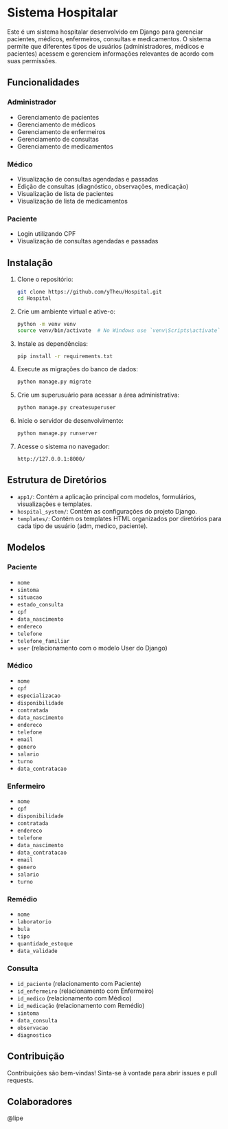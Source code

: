 # Sistema Hospitalar

Este é um sistema hospitalar desenvolvido em Django para gerenciar pacientes, médicos, enfermeiros, consultas e medicamentos. O sistema permite que diferentes tipos de usuários (administradores, médicos e pacientes) acessem e gerenciem informações relevantes de acordo com suas permissões.


## Funcionalidades

### Administrador
- Gerenciamento de pacientes
- Gerenciamento de médicos
- Gerenciamento de enfermeiros
- Gerenciamento de consultas
- Gerenciamento de medicamentos

### Médico
- Visualização de consultas agendadas e passadas
- Edição de consultas (diagnóstico, observações, medicação)
- Visualização de lista de pacientes
- Visualização de lista de medicamentos

### Paciente
- Login utilizando CPF
- Visualização de consultas agendadas e passadas

## Instalação

1. Clone o repositório:
    ```sh
    git clone https://github.com/yTheu/Hospital.git
    cd Hospital
    ```

2. Crie um ambiente virtual e ative-o:
    ```sh
    python -m venv venv
    source venv/bin/activate  # No Windows use `venv\Scripts\activate`
    ```

3. Instale as dependências:
    ```sh
    pip install -r requirements.txt
    ```

4. Execute as migrações do banco de dados:
    ```sh
    python manage.py migrate
    ```

5. Crie um superusuário para acessar a área administrativa:
    ```sh
    python manage.py createsuperuser
    ```

6. Inicie o servidor de desenvolvimento:
    ```sh
    python manage.py runserver
    ```

7. Acesse o sistema no navegador:
    ```
    http://127.0.0.1:8000/
    ```

## Estrutura de Diretórios

- `app1/`: Contém a aplicação principal com modelos, formulários, visualizações e templates.
- `hospital_system/`: Contém as configurações do projeto Django.
- `templates/`: Contém os templates HTML organizados por diretórios para cada tipo de usuário (adm, medico, paciente).

## Modelos

### Paciente
- `nome`
- `sintoma`
- `situacao`
- `estado_consulta`
- `cpf`
- `data_nascimento`
- `endereco`
- `telefone`
- `telefone_familiar`
- `user` (relacionamento com o modelo User do Django)

### Médico
- `nome`
- `cpf`
- `especializacao`
- `disponibilidade`
- `contratada`
- `data_nascimento`
- `endereco`
- `telefone`
- `email`
- `genero`
- `salario`
- `turno`
- `data_contratacao`

### Enfermeiro
- `nome`
- `cpf`
- `disponibilidade`
- `contratada`
- `endereco`
- `telefone`
- `data_nascimento`
- `data_contratacao`
- `email`
- `genero`
- `salario`
- `turno`

### Remédio
- `nome`
- `laboratorio`
- `bula`
- `tipo`
- `quantidade_estoque`
- `data_validade`

### Consulta
- `id_paciente` (relacionamento com Paciente)
- `id_enfermeiro` (relacionamento com Enfermeiro)
- `id_medico` (relacionamento com Médico)
- `id_medicação` (relacionamento com Remédio)
- `sintoma`
- `data_consulta`
- `observacao`
- `diagnostico`

## Contribuição

Contribuições são bem-vindas! Sinta-se à vontade para abrir issues e pull requests.

## Colaboradores

@lipe
